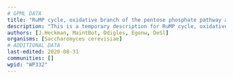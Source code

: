 ```yaml
---
# GPML DATA
title: "RuMP cycle, oxidative branch of the pentose phosphate pathway and formaldehyde assimilation"
description: "This is a temporary description for RuMP cycle, oxidative branch of the pentose phosphate pathway and formaldehyde assimilation"
authors: [J.Heckman, MaintBot, Ddigles, Egonw, DeSl]
organisms: [Saccharomyces cerevisiae]
# ADDITIONAL DATA
last-edited: 2020-08-31
communities: []
wpid: "WP332"
---
```

